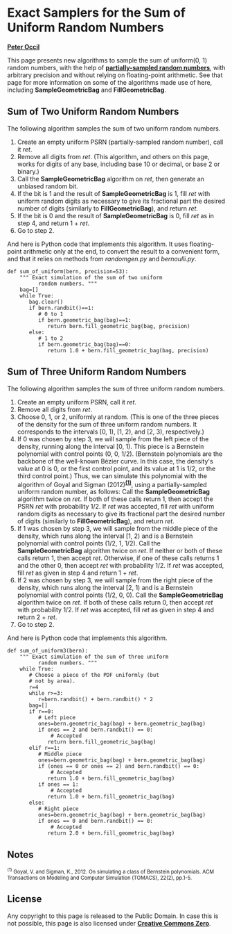 # Exact Samplers for the Sum of Uniform Random Numbers

[**Peter Occil**](mailto:poccil14@gmail.com)

This page presents new algorithms to sample the sum of uniform(0, 1) random numbers, with the help of [**partially-sampled random numbers**](https://peteroupc.github.io/exporand.md), with arbitrary precision and without relying on floating-point arithmetic.  See that page for more information on some of the algorithms made use of here, including **SampleGeometricBag** and **FillGeometricBag**.

<a id=Sum_of_Two_Uniform_Random_Numbers></a>
## Sum of Two Uniform Random Numbers

The following algorithm samples the sum of two uniform random numbers.

1. Create an empty uniform PSRN (partially-sampled random number), call it _ret_.
2. Remove all digits from _ret_.  (This algorithm, and others on this page, works for digits of any base, including base 10 or decimal, or base 2 or binary.)
3. Call the **SampleGeometricBag** algorithm on _ret_, then generate an unbiased random bit.
4. If the bit is 1 and the result of **SampleGeometricBag** is 1, fill _ret_ with uniform random digits as necessary to give its fractional part the desired number of digits (similarly to **FillGeometricBag**), and return _ret_.
5. If the bit is 0 and the result of **SampleGeometricBag** is 0, fill _ret_ as in step 4, and return 1 + _ret_.
6. Go to step 2.

And here is Python code that implements this algorithm. It uses floating-point arithmetic only at the end, to convert the result to a convenient form, and that it relies on methods from _randomgen.py_ and _bernoulli.py_.

```
def sum_of_uniform(bern, precision=53):
    """ Exact simulation of the sum of two uniform
          random numbers. """
    bag=[]
    while True:
       bag.clear()
       if bern.randbit()==1:
          # 0 to 1
          if bern.geometric_bag(bag)==1:
             return bern.fill_geometric_bag(bag, precision)
       else:
          # 1 to 2
          if bern.geometric_bag(bag)==0:
             return 1.0 + bern.fill_geometric_bag(bag, precision)
```

<a id=Sum_of_Three_Uniform_Random_Numbers></a>
## Sum of Three Uniform Random Numbers

The following algorithm samples the sum of three uniform random numbers.

1. Create an empty uniform PSRN, call it _ret_.
2. Remove all digits from _ret_.
3. Choose 0, 1, or 2, uniformly at random.  (This is one of the three pieces of the density for the sum of three uniform random numbers.  It corresponds to the intervals [0, 1), [1, 2), and [2, 3), respectively.)
4. If 0 was chosen by step 3, we will sample from the left piece of the density, running along the interval \[0, 1\).  This piece is a Bernstein polynomial with control points (0, 0, 1/2).  (Bernstein polynomials are the backbone of the well-known Bézier curve. In this case, the density's value at 0 is 0, or the first control point, and its value at 1 is 1/2, or the third control point.)  Thus, we can simulate this polynomial with the algorithm of Goyal and Sigman (2012)<sup>[**(1)**](#Note1)</sup>, using a partially-sampled uniform random number, as follows: Call the **SampleGeometricBag** algorithm twice on _ret_.  If both of these calls return 1, then accept the PSRN _ret_ with probability 1/2.  If _ret_ was accepted, fill _ret_ with uniform random digits as necessary to give its fractional part the desired number of digits (similarly to **FillGeometricBag**), and return _ret_.
5. If 1 was chosen by step 3, we will sample from the middle piece of the density, which runs along the interval [1, 2) and is a Bernstein polynomial with control points (1/2, 1, 1/2).  Call the **SampleGeometricBag** algorithm twice on _ret_.  If neither or both of these calls return 1, then accept _ret_.  Otherwise, if one of these calls returns 1 and the other 0, then accept _ret_ with probability 1/2.  If _ret_ was accepted, fill _ret_ as given in step 4 and return 1 + _ret_.
6. If 2 was chosen by step 3, we will sample from the right piece of the density, which runs along the interval [2, 1) and is a Bernstein polynomial with control points (1/2, 0, 0).  Call the **SampleGeometricBag** algorithm twice on _ret_.  If both of these calls return 0, then accept _ret_ with probability 1/2.  If _ret_ was accepted, fill _ret_ as given in step 4 and return 2 + _ret_.
6. Go to step 2.

And here is Python code that implements this algorithm.

```
def sum_of_uniform3(bern):
    """ Exact simulation of the sum of three uniform
          random numbers. """
    while True:
       # Choose a piece of the PDF uniformly (but
       # not by area).
       r=4
       while r>=3:
          r=bern.randbit() + bern.randbit() * 2
       bag=[]
       if r==0:
          # Left piece
          ones=bern.geometric_bag(bag) + bern.geometric_bag(bag)
          if ones == 2 and bern.randbit() == 0:
              # Accepted
             return bern.fill_geometric_bag(bag)
       elif r==1:
          # Middle piece
          ones=bern.geometric_bag(bag) + bern.geometric_bag(bag)
          if (ones == 0 or ones == 2) and bern.randbit() == 0:
              # Accepted
             return 1.0 + bern.fill_geometric_bag(bag)
          if ones == 1:
              # Accepted
             return 1.0 + bern.fill_geometric_bag(bag)
       else:
          # Right piece
          ones=bern.geometric_bag(bag) + bern.geometric_bag(bag)
          if ones == 0 and bern.randbit() == 0:
              # Accepted
             return 2.0 + bern.fill_geometric_bag(bag)
```

<a id=Notes></a>
## Notes

<small><sup id=Note1>(1)</sup> Goyal, V. and Sigman, K., 2012. On simulating a class of Bernstein polynomials. ACM Transactions on Modeling and Computer Simulation (TOMACS), 22(2), pp.1-5.</small>

<a id=License></a>
## License

Any copyright to this page is released to the Public Domain.  In case this is not possible, this page is also licensed under [**Creative Commons Zero**](https://creativecommons.org/publicdomain/zero/1.0/).
